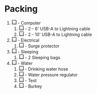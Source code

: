 # Packing

1. ![check](img/checkbox.png) - Computer
    1. ![check](img/checkbox.png) - 2 -  6' USB-A to Lightning cable
    1. ![check](img/checkbox.png) - 2 - 10' USB-A to Lightning cable
1. ![check](img/checkbox.png) - Electrical
    1. ![check](img/checkbox.png) - Surge protector
1. ![check](img/checkbox.png) - Sleeping
    1. ![check](img/checkbox.png) - 2 Sleeping bags
1. ![check](img/checkbox.png) - Water
    1. ![check](img/checkbox.png) - Drinking water hose
    1. ![check](img/checkbox.png) - Water pressure regulator
    1. ![check](img/checkbox.png) - Test
    1. ![check](img/checkbox.png) - Burkey



